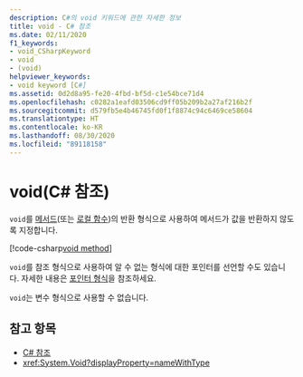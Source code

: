 ```yaml
---
description: C#의 void 키워드에 관한 자세한 정보
title: void - C# 참조
ms.date: 02/11/2020
f1_keywords:
- void_CSharpKeyword
- void
- (void)
helpviewer_keywords:
- void keyword [C#]
ms.assetid: 0d2d8a95-fe20-4fbd-bf5d-c1e54bce71d4
ms.openlocfilehash: c0282a1eafd03506cd9ff05b209b2a27af216b2f
ms.sourcegitcommit: d579fb5e4b46745fd0f1f8874c94c6469ce58604
ms.translationtype: HT
ms.contentlocale: ko-KR
ms.lasthandoff: 08/30/2020
ms.locfileid: "89118158"
---
```

# <a name="void-c-reference"></a>void(C# 참조)

`void`를 [메서드](../../programming-guide/classes-and-structs/methods.md)(또는 [로컬 함수](../../programming-guide/classes-and-structs/local-functions.md))의 반환 형식으로 사용하여 메서드가 값을 반환하지 않도록 지정합니다.

[!code-csharp[void method](snippets/VoidType.cs#VoidExample)]

`void`를 참조 형식으로 사용하여 알 수 없는 형식에 대한 포인터를 선언할 수도 있습니다. 자세한 내용은 [포인터 형식](../../programming-guide/unsafe-code-pointers/pointer-types.md)을 참조하세요.

`void`는 변수 형식으로 사용할 수 없습니다.

## <a name="see-also"></a>참고 항목

- [C# 참조](../index.md)
- <xref:System.Void?displayProperty=nameWithType>
